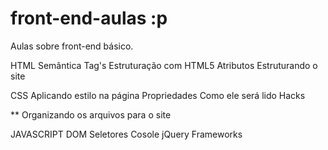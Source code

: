 # front-end-aulas :p
Aulas sobre front-end básico.

HTML
Semântica
Tag's
Estruturação com HTML5
Atributos
Estruturando o site

CSS
Aplicando estilo na página
Propriedades
Como ele será lido
Hacks

** Organizando os arquivos para o site

JAVASCRIPT
DOM
Seletores
Cosole
jQuery
Frameworks
